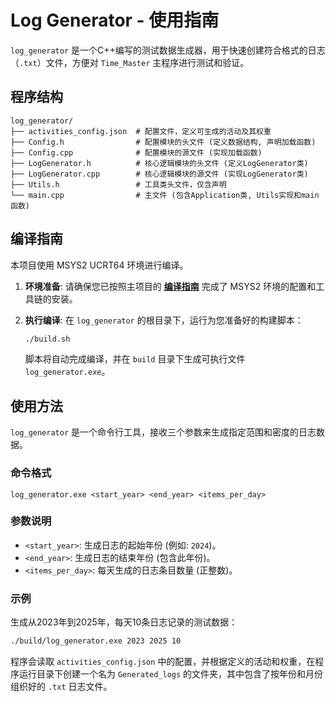 # Log Generator - 使用指南

`log_generator` 是一个C++编写的测试数据生成器，用于快速创建符合格式的日志（`.txt`）文件，方便对 `Time_Master` 主程序进行测试和验证。

## 程序结构

```
log_generator/
├── activities_config.json  # 配置文件，定义可生成的活动及其权重
├── Config.h                # 配置模块的头文件 (定义数据结构, 声明加载函数)
├── Config.cpp              # 配置模块的源文件 (实现加载函数)
├── LogGenerator.h          # 核心逻辑模块的头文件 (定义LogGenerator类)
├── LogGenerator.cpp        # 核心逻辑模块的源文件 (实现LogGenerator类)
├── Utils.h                 # 工具类头文件，仅含声明
└── main.cpp                # 主文件 (包含Application类, Utils实现和main函数)
```

## 编译指南

本项目使用 MSYS2 UCRT64 环境进行编译。

1.  **环境准备**: 请确保您已按照主项目的 **[编译指南](https://www.google.com/search?q=../compilation_guide.md)** 完成了 MSYS2 环境的配置和工具链的安装。

2.  **执行编译**:
    在 `log_generator` 的根目录下，运行为您准备好的构建脚本：

    ```bash
    ./build.sh
    ```

    脚本将自动完成编译，并在 `build` 目录下生成可执行文件 `log_generator.exe`。

## 使用方法

`log_generator` 是一个命令行工具，接收三个参数来生成指定范围和密度的日志数据。

### 命令格式

```
log_generator.exe <start_year> <end_year> <items_per_day>
```

### 参数说明

  * `<start_year>`: 生成日志的起始年份 (例如: `2024`)。
  * `<end_year>`: 生成日志的结束年份 (包含此年份)。
  * `<items_per_day>`: 每天生成的日志条目数量 (正整数)。

### 示例

生成从2023年到2025年，每天10条日志记录的测试数据：

```bash
./build/log_generator.exe 2023 2025 10
```

程序会读取 `activities_config.json` 中的配置，并根据定义的活动和权重，在程序运行目录下创建一个名为 `Generated_logs` 的文件夹，其中包含了按年份和月份组织好的 `.txt` 日志文件。